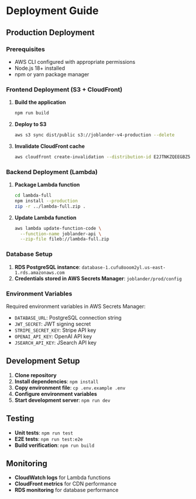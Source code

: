 # Deployment Guide

## Production Deployment

### Prerequisites
- AWS CLI configured with appropriate permissions
- Node.js 18+ installed
- npm or yarn package manager

### Frontend Deployment (S3 + CloudFront)

1. **Build the application**
   ```bash
   npm run build
   ```

2. **Deploy to S3**
   ```bash
   aws s3 sync dist/public s3://joblander-v4-production --delete
   ```

3. **Invalidate CloudFront cache**
   ```bash
   aws cloudfront create-invalidation --distribution-id E2JTNKZQEEGBZ5 --paths "/*"
   ```

### Backend Deployment (Lambda)

1. **Package Lambda function**
   ```bash
   cd lambda-full
   npm install --production
   zip -r ../lambda-full.zip .
   ```

2. **Update Lambda function**
   ```bash
   aws lambda update-function-code \
     --function-name joblander-api \
     --zip-file fileb://lambda-full.zip
   ```

### Database Setup

1. **RDS PostgreSQL instance**: `database-1.cufu8ooom2yl.us-east-1.rds.amazonaws.com`
2. **Credentials stored in AWS Secrets Manager**: `joblander/prod/config`

### Environment Variables

Required environment variables in AWS Secrets Manager:
- `DATABASE_URL`: PostgreSQL connection string
- `JWT_SECRET`: JWT signing secret
- `STRIPE_SECRET_KEY`: Stripe API key
- `OPENAI_API_KEY`: OpenAI API key
- `JSEARCH_API_KEY`: JSearch API key

## Development Setup

1. **Clone repository**
2. **Install dependencies**: `npm install`
3. **Copy environment file**: `cp .env.example .env`
4. **Configure environment variables**
5. **Start development server**: `npm run dev`

## Testing

- **Unit tests**: `npm run test`
- **E2E tests**: `npm run test:e2e`
- **Build verification**: `npm run build`

## Monitoring

- **CloudWatch logs** for Lambda functions
- **CloudFront metrics** for CDN performance
- **RDS monitoring** for database performance
